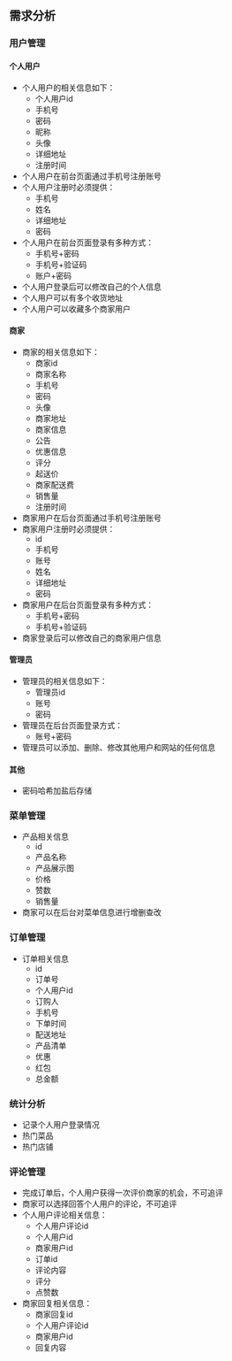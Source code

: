 ## 需求分析
### 用户管理
#### 个人用户
- 个人用户的相关信息如下：
	- 个人用户id
	- 手机号
	- 密码
	- 昵称
	- 头像
	- 详细地址
	- 注册时间
- 个人用户在前台页面通过手机号注册账号
- 个人用户注册时必须提供：
	- 手机号
	- 姓名
	- 详细地址
	- 密码
- 个人用户在前台页面登录有多种方式：
	- 手机号+密码
	- 手机号+验证码
	- 账户+密码
- 个人用户登录后可以修改自己的个人信息
- 个人用户可以有多个收货地址
- 个人用户可以收藏多个商家用户
#### 商家 
- 商家的相关信息如下：
	- 商家id
	- 商家名称
	- 手机号
	- 密码
	- 头像
	- 商家地址
	- 商家信息
	- 公告
    - 优惠信息
    - 评分
    - 起送价
    - 商家配送费
	- 销售量
	- 注册时间
- 商家用户在后台页面通过手机号注册账号
- 商家用户注册时必须提供：
	- id
	- 手机号
	- 账号
	- 姓名
	- 详细地址
	- 密码
- 商家用户在后台页面登录有多种方式：
	- 手机号+密码
	- 手机号+验证码
- 商家登录后可以修改自己的商家用户信息
#### 管理员
- 管理员的相关信息如下：
	- 管理员id
	- 账号
	- 密码
- 管理员在后台页面登录方式：
	- 账号+密码
- 管理员可以添加、删除、修改其他用户和网站的任何信息
#### 其他
- 密码哈希加盐后存储

### 菜单管理
- 产品相关信息
	- id
	- 产品名称
	- 产品展示图
	- 价格
	- 赞数
	- 销售量
- 商家可以在后台对菜单信息进行增删查改
### 订单管理
- 订单相关信息
	- id
	- 订单号
	- 个人用户id
	- 订购人
	- 手机号
	- 下单时间
	- 配送地址
	- 产品清单
	- 优惠
	- 红包
	- 总金额

### 统计分析
- 记录个人用户登录情况
- 热门菜品
- 热门店铺
### 评论管理
- 完成订单后，个人用户获得一次评价商家的机会，不可追评
- 商家可以选择回答个人用户的评论，不可追评
- 个人用户评论相关信息：
	- 个人用户评论id
	- 个人用户id
	- 商家用户id
	- 订单id
	- 评论内容
	- 评分
	- 点赞数
- 商家回复相关信息：
	- 商家回复id
	- 个人用户评论id
	- 商家用户id
	- 回复内容

<!--stackedit_data:
eyJoaXN0b3J5IjpbMTA3MjM3NTE4OSwtMTA3MDQxOTgwMCwtMT
g0MzA3MDA1Nyw2MjczOTcwNDAsLTc2MjE0NzEyOSwtMTE2NDA3
Njk1OSwtMTM0NjQ3Mzc4NiwxOTM4MDE0OTcyLDE1NzQ3MzkwOD
MsMTQyODYzMjU3MiwxMTE0ODM2NzQxLC02NTk2Njg3MDksLTEz
Njc3MzcyMTMsLTMyMTI1Njc1NywtMTA3OTc2Mzk4NSwxMjY1MT
k0ODU0LDE2NDIwNDM1MDcsLTE0NjM2NjgzNjgsLTczNjIxNzI1
NiwtMTkwMTMxMTc4Nl19
-->